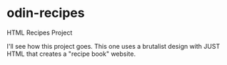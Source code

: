 # odin-recipes

HTML Recipes Project

I'll see how this project goes. This one uses a brutalist design with JUST HTML that creates a "recipe book" website.
